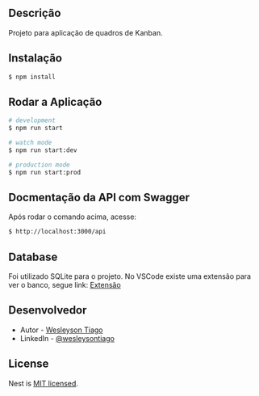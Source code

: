 ## Descrição

Projeto para aplicação de quadros de Kanban.

## Instalação

```bash
$ npm install
```

## Rodar a Aplicação

```bash
# development
$ npm run start

# watch mode
$ npm run start:dev

# production mode
$ npm run start:prod
```

## Docmentação da API com Swagger

Após rodar o comando acima, acesse:

```bash
$ http://localhost:3000/api
```

## Database

Foi utilizado SQLite para o projeto.
No VSCode existe uma extensão para ver o banco, segue link: [Extensão](https://marketplace.visualstudio.com/items?itemName=alexcvzz.vscode-sqlite)

## Desenvolvedor

- Autor - [Wesleyson Tiago](https://www.instagram.com/wesleysontiago/)
- LinkedIn - [@wesleysontiago](https://www.linkedin.com/in/wesleyson-tiago-43a06b17b/)

## License

Nest is [MIT licensed](LICENSE).
